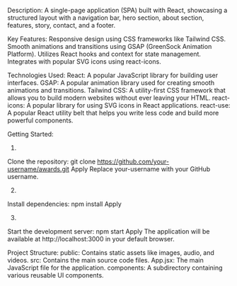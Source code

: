 Description:
A single-page application (SPA) built with React, showcasing a structured layout with a navigation bar, hero section, about section, features, story, contact, and a footer.

Key Features:
Responsive design using CSS frameworks like Tailwind CSS.
Smooth animations and transitions using GSAP (GreenSock Animation Platform).
Utilizes React hooks and context for state management.
Integrates with popular SVG icons using react-icons.


Technologies Used:
React: A popular JavaScript library for building user interfaces.
GSAP: A popular animation library used for creating smooth animations and transitions.
Tailwind CSS: A utility-first CSS framework that allows you to build modern websites without ever leaving your HTML.
react-icons: A popular library for using SVG icons in React applications.
react-use: A popular React utility belt that helps you write less code and build more powerful components.

Getting Started:

1.
Clone the repository:
git clone https://github.com/your-username/awards.git
Apply
Replace your-username with your GitHub username.

2.
Install dependencies:
npm install
Apply

3.
Start the development server:
npm start
Apply
The application will be available at http://localhost:3000 in your default browser.


Project Structure:
public: Contains static assets like images, audio, and videos.
src: Contains the main source code files.
App.jsx: The main JavaScript file for the application.
components: A subdirectory containing various reusable UI components.